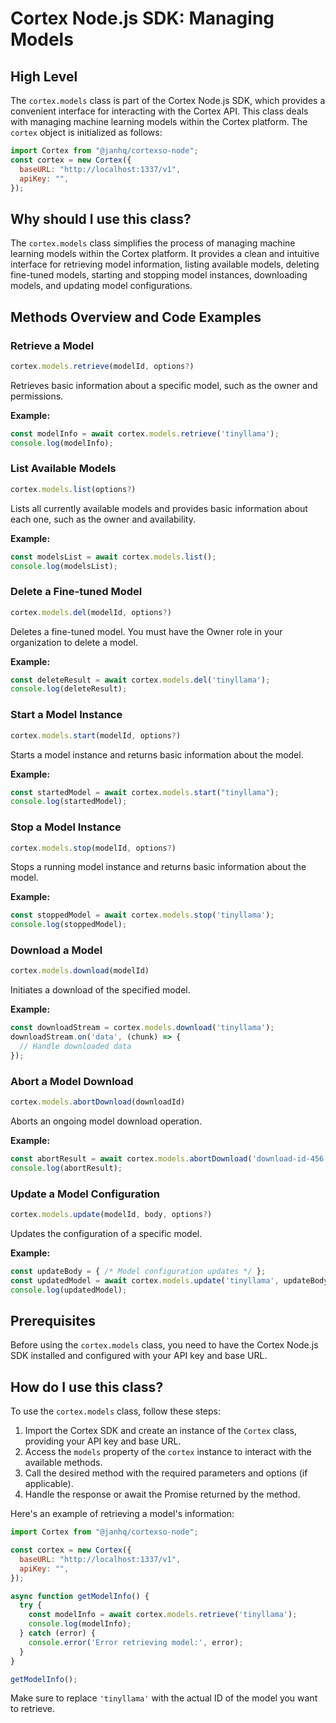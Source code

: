 # **Cortex Node.js SDK: Managing Models**

## High Level

The `cortex.models` class is part of the Cortex Node.js SDK, which provides a convenient interface for interacting with the Cortex API. This class deals with managing machine learning models within the Cortex platform. The `cortex` object is initialized as follows:

```javascript
import Cortex from "@janhq/cortexso-node";
const cortex = new Cortex({
  baseURL: "http://localhost:1337/v1",
  apiKey: "",
});
```

## Why should I use this class?

The `cortex.models` class simplifies the process of managing machine learning models within the Cortex platform. It provides a clean and intuitive interface for retrieving model information, listing available models, deleting fine-tuned models, starting and stopping model instances, downloading models, and updating model configurations.

## Methods Overview and Code Examples

### Retrieve a Model

```javascript
cortex.models.retrieve(modelId, options?)
```

Retrieves basic information about a specific model, such as the owner and permissions.

**Example:**

```javascript
const modelInfo = await cortex.models.retrieve('tinyllama');
console.log(modelInfo);
```

### List Available Models

```javascript
cortex.models.list(options?)
```

Lists all currently available models and provides basic information about each one, such as the owner and availability.

**Example:**

```javascript
const modelsList = await cortex.models.list();
console.log(modelsList);
```

### Delete a Fine-tuned Model

```javascript
cortex.models.del(modelId, options?)
```

Deletes a fine-tuned model. You must have the Owner role in your organization to delete a model.

**Example:**

```javascript
const deleteResult = await cortex.models.del('tinyllama');
console.log(deleteResult);
```

### Start a Model Instance

```javascript
cortex.models.start(modelId, options?)
```

Starts a model instance and returns basic information about the model.

**Example:**

```javascript
const startedModel = await cortex.models.start("tinyllama");
console.log(startedModel);
```

### Stop a Model Instance

```javascript
cortex.models.stop(modelId, options?)
```

Stops a running model instance and returns basic information about the model.

**Example:**

```javascript
const stoppedModel = await cortex.models.stop('tinyllama');
console.log(stoppedModel);
```

### Download a Model

```javascript
cortex.models.download(modelId)
```

Initiates a download of the specified model.

**Example:**

```javascript
const downloadStream = cortex.models.download('tinyllama');
downloadStream.on('data', (chunk) => {
  // Handle downloaded data
});
```

### Abort a Model Download

```javascript
cortex.models.abortDownload(downloadId)
```

Aborts an ongoing model download operation.

**Example:**

```javascript
const abortResult = await cortex.models.abortDownload('download-id-456');
console.log(abortResult);
```

### Update a Model Configuration

```javascript
cortex.models.update(modelId, body, options?)
```

Updates the configuration of a specific model.

**Example:**

```javascript
const updateBody = { /* Model configuration updates */ };
const updatedModel = await cortex.models.update('tinyllama', updateBody);
console.log(updatedModel);
```

## Prerequisites

Before using the `cortex.models` class, you need to have the Cortex Node.js SDK installed and configured with your API key and base URL.

## How do I use this class?

To use the `cortex.models` class, follow these steps:

1. Import the Cortex SDK and create an instance of the `Cortex` class, providing your API key and base URL.
2. Access the `models` property of the `cortex` instance to interact with the available methods.
3. Call the desired method with the required parameters and options (if applicable).
4. Handle the response or await the Promise returned by the method.

Here's an example of retrieving a model's information:

```javascript
import Cortex from "@janhq/cortexso-node";

const cortex = new Cortex({
  baseURL: "http://localhost:1337/v1",
  apiKey: "",
});

async function getModelInfo() {
  try {
    const modelInfo = await cortex.models.retrieve('tinyllama');
    console.log(modelInfo);
  } catch (error) {
    console.error('Error retrieving model:', error);
  }
}

getModelInfo();
```

Make sure to replace `'tinyllama'` with the actual ID of the model you want to retrieve.
  
  